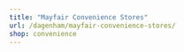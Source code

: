 ```yaml
---
title: "Mayfair Convenience Stores"
url: /dagenham/mayfair-convenience-stores/
shop: convenience
---
```

